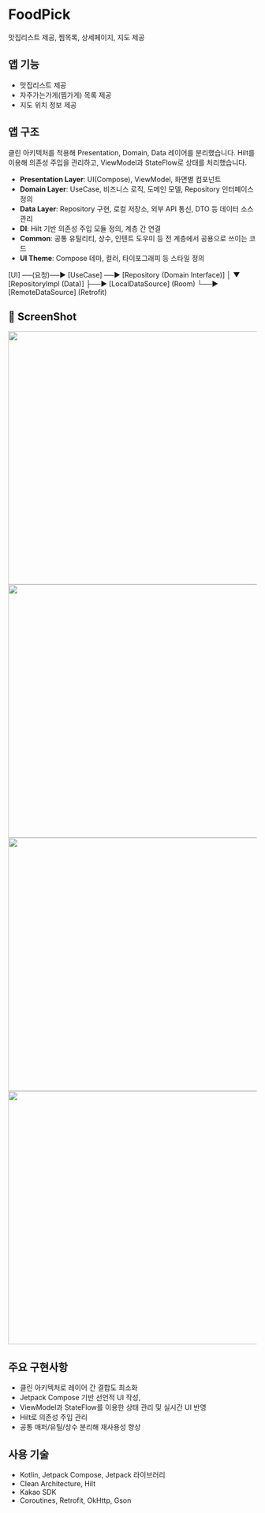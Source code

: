 # FoodPick
맛집리스트 제공, 찜목록, 상세페이지, 지도 제공


## 앱 기능

- 맛집리스트 제공
- 자주가는가게(찜가게) 목록 제공
- 지도 위치 정보 제공

## 앱 구조

클린 아키텍처를 적용해 Presentation, Domain, Data 레이어를 분리했습니다.
Hilt를 이용해 의존성 주입을 관리하고, ViewModel과 StateFlow로 상태를 처리했습니다.

- **Presentation Layer**: UI(Compose), ViewModel, 화면별 컴포넌트
- **Domain Layer**: UseCase, 비즈니스 로직, 도메인 모델, Repository 인터페이스 정의
- **Data Layer**: Repository 구현, 로컬 저장소, 외부 API 통신, DTO 등 데이터 소스 관리
- **DI**: Hilt 기반 의존성 주입 모듈 정의, 계층 간 연결
- **Common**: 공통 유틸리티, 상수, 인텐트 도우미 등 전 계층에서 공용으로 쓰이는 코드
- **UI Theme**: Compose 테마, 컬러, 타이포그래피 등 스타일 정의

[UI] ──(요청)──▶ [UseCase] ──▶ [Repository (Domain Interface)]
                 │
                 ▼
              [RepositoryImpl (Data)]
                 ├──▶ [LocalDataSource] (Room)
                 └──▶ [RemoteDataSource] (Retrofit)



## 📸 ScreenShot

<img src="https://github.com/user-attachments/assets/35fdddc6-19c5-4860-bf63-bfe1789a967f" height="514">
<img src="https://github.com/user-attachments/assets/3884e36b-2ed3-417d-9c10-02c69b86c455" height="514">
<img src="https://github.com/user-attachments/assets/fedccff5-2e2f-471e-91a9-348a6535e476" height="514">
<img src="https://github.com/user-attachments/assets/f7ca5b42-38df-4e68-b663-9f931950866b" height="514">


## 주요 구현사항

- 클린 아키텍처로 레이어 간 결합도 최소화
- Jetpack Compose 기반 선언적 UI 작성,
- ViewModel과 StateFlow를 이용한 상태 관리 및 실시간 UI 반영
- Hilt로 의존성 주입 관리
- 공통 매퍼/유틸/상수 분리해 재사용성 향상

## 사용 기술

- Kotlin, Jetpack Compose, Jetpack 라이브러리
- Clean Architecture, Hilt
- Kakao SDK 
- Coroutines, Retrofit, OkHttp, Gson

